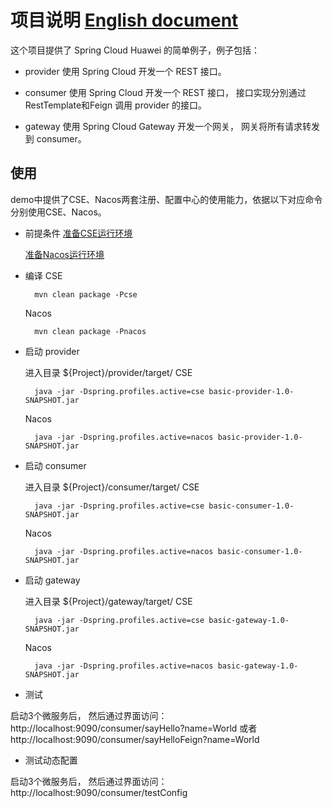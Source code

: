 # 项目说明  [English document](README.md)

这个项目提供了 Spring Cloud Huawei 的简单例子，例子包括：

* provider
  使用 Spring Cloud 开发一个 REST 接口。

* consumer
  使用 Spring Cloud 开发一个 REST 接口， 接口实现分別通过 RestTemplate和Feign 调用 provider 的接口。

* gateway
  使用 Spring Cloud Gateway 开发一个网关， 网关将所有请求转发到 consumer。

## 使用
  demo中提供了CSE、Nacos两套注册、配置中心的使用能力，依据以下对应命令分别使用CSE、Nacos。

* 前提条件
  [准备CSE运行环境](../CSE-ENV_CN.md)

  [准备Nacos运行环境](../NACOS-ENV_CN.md)

* 编译
  CSE

        mvn clean package -Pcse
  Nacos

        mvn clean package -Pnacos
* 启动 provider

  进入目录 ${Project}/provider/target/
  CSE

        java -jar -Dspring.profiles.active=cse basic-provider-1.0-SNAPSHOT.jar
  Nacos

        java -jar -Dspring.profiles.active=nacos basic-provider-1.0-SNAPSHOT.jar
* 启动 consumer

  进入目录 ${Project}/consumer/target/
  CSE

        java -jar -Dspring.profiles.active=cse basic-consumer-1.0-SNAPSHOT.jar
  Nacos

        java -jar -Dspring.profiles.active=nacos basic-consumer-1.0-SNAPSHOT.jar
* 启动 gateway

  进入目录 ${Project}/gateway/target/
  CSE

        java -jar -Dspring.profiles.active=cse basic-gateway-1.0-SNAPSHOT.jar
  Nacos

        java -jar -Dspring.profiles.active=nacos basic-gateway-1.0-SNAPSHOT.jar

* 测试

启动3个微服务后， 然后通过界面访问： http://localhost:9090/consumer/sayHello?name=World 或者 http://localhost:9090/consumer/sayHelloFeign?name=World

* 测试动态配置

启动3个微服务后， 然后通过界面访问： http://localhost:9090/consumer/testConfig